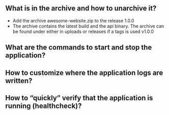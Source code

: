 ## What is in the archive and how to unarchive it?
* Add the archive awesome-website.zip to the release 1.0.0
* The archive contains the latest build and the api binary. The archive can be found under either in uploads or releases if a tags is used v1.0.0

## What are the commands to start and stop the application?

## How to customize where the application logs are written?

## How to “quickly” verify that the application is running (healthcheck)?
